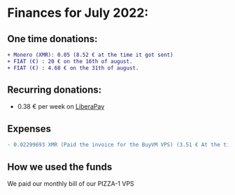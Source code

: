 # Finances for July 2022:

## One time donations:
```diff
+ Monero (XMR): 0.05 (8.52 € at the time it got sent)
+ FIAT (€) : 20 € on the 16th of august.
+ FIAT (€) : 4.68 € on the 31th of august.
```
## Recurring donations:

- 0.38 € per week on [LiberaPay](https://liberapay.com/ProjectSegfault)

## Expenses

```diff
- 0.02299693 XMR (Paid the invoice for the BuyVM VPS) (3.51 € At the time of paying.)
```

## How we used the funds

We paid our monthly bill of our PIZZA-1 VPS

